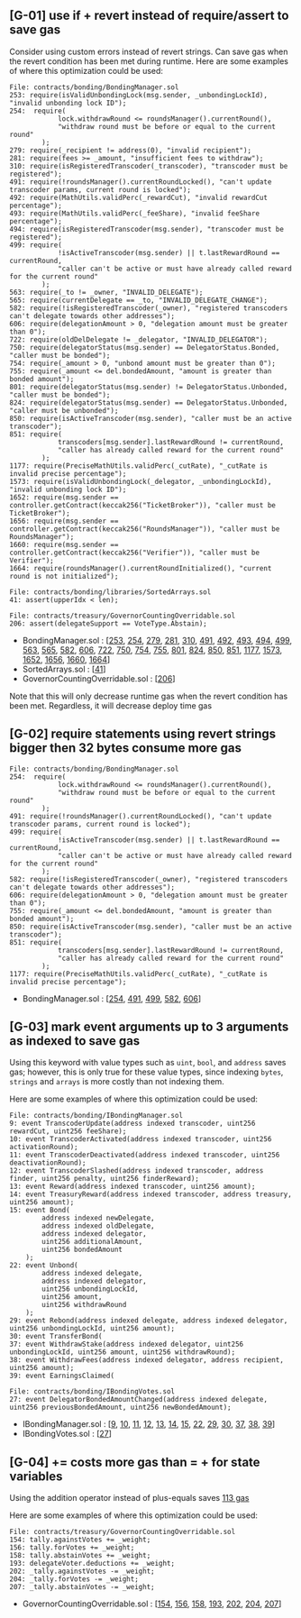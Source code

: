## [G-01] use if + revert instead of require/assert to save gas
Consider using custom errors instead of revert strings. Can save gas when the revert condition has been met during runtime.
Here are some examples of where this optimization could be used:
```
File: contracts/bonding/BondingManager.sol
253: require(isValidUnbondingLock(msg.sender, _unbondingLockId), "invalid unbonding lock ID");
254:  require(
            lock.withdrawRound <= roundsManager().currentRound(),
            "withdraw round must be before or equal to the current round"
        );
279: require(_recipient != address(0), "invalid recipient");
281: require(fees >= _amount, "insufficient fees to withdraw");
310: require(isRegisteredTranscoder(_transcoder), "transcoder must be registered");
491: require(!roundsManager().currentRoundLocked(), "can't update transcoder params, current round is locked");
492: require(MathUtils.validPerc(_rewardCut), "invalid rewardCut percentage");
493: require(MathUtils.validPerc(_feeShare), "invalid feeShare percentage");
494: require(isRegisteredTranscoder(msg.sender), "transcoder must be registered");
499: require(
            !isActiveTranscoder(msg.sender) || t.lastRewardRound == currentRound,
            "caller can't be active or must have already called reward for the current round"
        );
563: require(_to != _owner, "INVALID_DELEGATE");
565: require(currentDelegate == _to, "INVALID_DELEGATE_CHANGE");
582: require(!isRegisteredTranscoder(_owner), "registered transcoders can't delegate towards other addresses");
606: require(delegationAmount > 0, "delegation amount must be greater than 0");
722: require(oldDelDelegate != _delegator, "INVALID_DELEGATOR");
750: require(delegatorStatus(msg.sender) == DelegatorStatus.Bonded, "caller must be bonded");
754: require(_amount > 0, "unbond amount must be greater than 0");
755: require(_amount <= del.bondedAmount, "amount is greater than bonded amount");
801: require(delegatorStatus(msg.sender) != DelegatorStatus.Unbonded, "caller must be bonded");
824: require(delegatorStatus(msg.sender) == DelegatorStatus.Unbonded, "caller must be unbonded");
850: require(isActiveTranscoder(msg.sender), "caller must be an active transcoder");
851: require(
            transcoders[msg.sender].lastRewardRound != currentRound,
            "caller has already called reward for the current round"
        );
1177: require(PreciseMathUtils.validPerc(_cutRate), "_cutRate is invalid precise percentage");
1573: require(isValidUnbondingLock(_delegator, _unbondingLockId), "invalid unbonding lock ID");
1652: require(msg.sender == controller.getContract(keccak256("TicketBroker")), "caller must be TicketBroker");
1656: require(msg.sender == controller.getContract(keccak256("RoundsManager")), "caller must be RoundsManager");
1660: require(msg.sender == controller.getContract(keccak256("Verifier")), "caller must be Verifier");
1664: require(roundsManager().currentRoundInitialized(), "current round is not initialized");

File: contracts/bonding/libraries/SortedArrays.sol
41: assert(upperIdx < len);

File: contracts/treasury/GovernorCountingOverridable.sol
206: assert(delegateSupport == VoteType.Abstain);

```
 - BondingManager.sol : [[253](https://github.com/code-423n4/2023-08-livepeer/blob/a3d801fa4690119b6f96aeb5508e58d752bda5bc/contracts/bonding/BondingManager.sol#L253), [254](https://github.com/code-423n4/2023-08-livepeer/blob/a3d801fa4690119b6f96aeb5508e58d752bda5bc/contracts/bonding/BondingManager.sol#L254), [279](https://github.com/code-423n4/2023-08-livepeer/blob/a3d801fa4690119b6f96aeb5508e58d752bda5bc/contracts/bonding/BondingManager.sol#L279), [281](https://github.com/code-423n4/2023-08-livepeer/blob/a3d801fa4690119b6f96aeb5508e58d752bda5bc/contracts/bonding/BondingManager.sol#L281), [310](https://github.com/code-423n4/2023-08-livepeer/blob/a3d801fa4690119b6f96aeb5508e58d752bda5bc/contracts/bonding/BondingManager.sol#L310), [491](https://github.com/code-423n4/2023-08-livepeer/blob/a3d801fa4690119b6f96aeb5508e58d752bda5bc/contracts/bonding/BondingManager.sol#L491), [492](https://github.com/code-423n4/2023-08-livepeer/blob/a3d801fa4690119b6f96aeb5508e58d752bda5bc/contracts/bonding/BondingManager.sol#L492), [493](https://github.com/code-423n4/2023-08-livepeer/blob/a3d801fa4690119b6f96aeb5508e58d752bda5bc/contracts/bonding/BondingManager.sol#L493), [494](https://github.com/code-423n4/2023-08-livepeer/blob/a3d801fa4690119b6f96aeb5508e58d752bda5bc/contracts/bonding/BondingManager.sol#L494), [499](https://github.com/code-423n4/2023-08-livepeer/blob/a3d801fa4690119b6f96aeb5508e58d752bda5bc/contracts/bonding/BondingManager.sol#L499), [563](https://github.com/code-423n4/2023-08-livepeer/blob/a3d801fa4690119b6f96aeb5508e58d752bda5bc/contracts/bonding/BondingManager.sol#L563), [565](https://github.com/code-423n4/2023-08-livepeer/blob/a3d801fa4690119b6f96aeb5508e58d752bda5bc/contracts/bonding/BondingManager.sol#L565), [582](https://github.com/code-423n4/2023-08-livepeer/blob/a3d801fa4690119b6f96aeb5508e58d752bda5bc/contracts/bonding/BondingManager.sol#L582), [606](https://github.com/code-423n4/2023-08-livepeer/blob/a3d801fa4690119b6f96aeb5508e58d752bda5bc/contracts/bonding/BondingManager.sol#L606), [722](https://github.com/code-423n4/2023-08-livepeer/blob/a3d801fa4690119b6f96aeb5508e58d752bda5bc/contracts/bonding/BondingManager.sol#L722), [750](https://github.com/code-423n4/2023-08-livepeer/blob/a3d801fa4690119b6f96aeb5508e58d752bda5bc/contracts/bonding/BondingManager.sol#L750), [754](https://github.com/code-423n4/2023-08-livepeer/blob/a3d801fa4690119b6f96aeb5508e58d752bda5bc/contracts/bonding/BondingManager.sol#L754), [755](https://github.com/code-423n4/2023-08-livepeer/blob/a3d801fa4690119b6f96aeb5508e58d752bda5bc/contracts/bonding/BondingManager.sol#L755), [801](https://github.com/code-423n4/2023-08-livepeer/blob/a3d801fa4690119b6f96aeb5508e58d752bda5bc/contracts/bonding/BondingManager.sol#L801), [824](https://github.com/code-423n4/2023-08-livepeer/blob/a3d801fa4690119b6f96aeb5508e58d752bda5bc/contracts/bonding/BondingManager.sol#L824), [850](https://github.com/code-423n4/2023-08-livepeer/blob/a3d801fa4690119b6f96aeb5508e58d752bda5bc/contracts/bonding/BondingManager.sol#L850), [851](https://github.com/code-423n4/2023-08-livepeer/blob/a3d801fa4690119b6f96aeb5508e58d752bda5bc/contracts/bonding/BondingManager.sol#L851), [1177](https://github.com/code-423n4/2023-08-livepeer/blob/a3d801fa4690119b6f96aeb5508e58d752bda5bc/contracts/bonding/BondingManager.sol#L1177), [1573](https://github.com/code-423n4/2023-08-livepeer/blob/a3d801fa4690119b6f96aeb5508e58d752bda5bc/contracts/bonding/BondingManager.sol#L1573), [1652](https://github.com/code-423n4/2023-08-livepeer/blob/a3d801fa4690119b6f96aeb5508e58d752bda5bc/contracts/bonding/BondingManager.sol#L1652), [1656](https://github.com/code-423n4/2023-08-livepeer/blob/a3d801fa4690119b6f96aeb5508e58d752bda5bc/contracts/bonding/BondingManager.sol#L1656), [1660](https://github.com/code-423n4/2023-08-livepeer/blob/a3d801fa4690119b6f96aeb5508e58d752bda5bc/contracts/bonding/BondingManager.sol#L1660), [1664](https://github.com/code-423n4/2023-08-livepeer/blob/a3d801fa4690119b6f96aeb5508e58d752bda5bc/contracts/bonding/BondingManager.sol#L1664)]
 - SortedArrays.sol : [[41](https://github.com/code-423n4/2023-08-livepeer/blob/a3d801fa4690119b6f96aeb5508e58d752bda5bc/contracts/bonding/libraries/SortedArrays.sol#L41)]
 - GovernorCountingOverridable.sol : [[206](https://github.com/code-423n4/2023-08-livepeer/blob/a3d801fa4690119b6f96aeb5508e58d752bda5bc/contracts/treasury/GovernorCountingOverridable.sol#L206)]

Note that this will only decrease runtime gas when the revert condition has been met. Regardless, it will decrease deploy time gas

## [G-02] require statements using revert strings bigger then 32 bytes consume more gas

```
File: contracts/bonding/BondingManager.sol
254:  require(
            lock.withdrawRound <= roundsManager().currentRound(),
            "withdraw round must be before or equal to the current round"
        );
491: require(!roundsManager().currentRoundLocked(), "can't update transcoder params, current round is locked");
499: require(
            !isActiveTranscoder(msg.sender) || t.lastRewardRound == currentRound,
            "caller can't be active or must have already called reward for the current round"
        );
582: require(!isRegisteredTranscoder(_owner), "registered transcoders can't delegate towards other addresses");
606: require(delegationAmount > 0, "delegation amount must be greater than 0");
755: require(_amount <= del.bondedAmount, "amount is greater than bonded amount");
850: require(isActiveTranscoder(msg.sender), "caller must be an active transcoder");
851: require(
            transcoders[msg.sender].lastRewardRound != currentRound,
            "caller has already called reward for the current round"
        );
1177: require(PreciseMathUtils.validPerc(_cutRate), "_cutRate is invalid precise percentage");
```

- BondingManager.sol : [[254](https://github.com/code-423n4/2023-08-livepeer/blob/a3d801fa4690119b6f96aeb5508e58d752bda5bc/contracts/bonding/BondingManager.sol#L254), [491](https://github.com/code-423n4/2023-08-livepeer/blob/a3d801fa4690119b6f96aeb5508e58d752bda5bc/contracts/bonding/BondingManager.sol#L491), [499](https://github.com/code-423n4/2023-08-livepeer/blob/a3d801fa4690119b6f96aeb5508e58d752bda5bc/contracts/bonding/BondingManager.sol#L499), [582](https://github.com/code-423n4/2023-08-livepeer/blob/a3d801fa4690119b6f96aeb5508e58d752bda5bc/contracts/bonding/BondingManager.sol#L582), [606](https://github.com/code-423n4/2023-08-livepeer/blob/a3d801fa4690119b6f96aeb5508e58d752bda5bc/contracts/bonding/BondingManager.sol#L606)]


## [G-03] mark event arguments up to 3 arguments as indexed to save gas
Using this keyword with value types such as `uint`, `bool`, and `address` saves gas; however, this is only true for these value types, since indexing `bytes`, `strings` and `arrays` is more costly than not indexing them.

Here are some examples of where this optimization could be used:

```
File: contracts/bonding/IBondingManager.sol
9: event TranscoderUpdate(address indexed transcoder, uint256 rewardCut, uint256 feeShare);
10: event TranscoderActivated(address indexed transcoder, uint256 activationRound);
11: event TranscoderDeactivated(address indexed transcoder, uint256 deactivationRound);
12: event TranscoderSlashed(address indexed transcoder, address finder, uint256 penalty, uint256 finderReward);
13: event Reward(address indexed transcoder, uint256 amount);
14: event TreasuryReward(address indexed transcoder, address treasury, uint256 amount);
15: event Bond(
        address indexed newDelegate,
        address indexed oldDelegate,
        address indexed delegator,
        uint256 additionalAmount,
        uint256 bondedAmount
    );
22: event Unbond(
        address indexed delegate,
        address indexed delegator,
        uint256 unbondingLockId,
        uint256 amount,
        uint256 withdrawRound
    );
29: event Rebond(address indexed delegate, address indexed delegator, uint256 unbondingLockId, uint256 amount);
30: event TransferBond(
37: event WithdrawStake(address indexed delegator, uint256 unbondingLockId, uint256 amount, uint256 withdrawRound);
38: event WithdrawFees(address indexed delegator, address recipient, uint256 amount);
39: event EarningsClaimed(

File: contracts/bonding/IBondingVotes.sol
27: event DelegatorBondedAmountChanged(address indexed delegate, uint256 previousBondedAmount, uint256 newBondedAmount);

```
 - IBondingManager.sol : [[9](https://github.com/code-423n4/2023-08-livepeer/blob/a3d801fa4690119b6f96aeb5508e58d752bda5bc/contracts/bonding/IBondingManager.sol#L9), [10](https://github.com/code-423n4/2023-08-livepeer/blob/a3d801fa4690119b6f96aeb5508e58d752bda5bc/contracts/bonding/IBondingManager.sol#L10), [11](https://github.com/code-423n4/2023-08-livepeer/blob/a3d801fa4690119b6f96aeb5508e58d752bda5bc/contracts/bonding/IBondingManager.sol#L11), [12](https://github.com/code-423n4/2023-08-livepeer/blob/a3d801fa4690119b6f96aeb5508e58d752bda5bc/contracts/bonding/IBondingManager.sol#L12), [13](https://github.com/code-423n4/2023-08-livepeer/blob/a3d801fa4690119b6f96aeb5508e58d752bda5bc/contracts/bonding/IBondingManager.sol#L13), [14](https://github.com/code-423n4/2023-08-livepeer/blob/a3d801fa4690119b6f96aeb5508e58d752bda5bc/contracts/bonding/IBondingManager.sol#L14), [15](https://github.com/code-423n4/2023-08-livepeer/blob/a3d801fa4690119b6f96aeb5508e58d752bda5bc/contracts/bonding/IBondingManager.sol#L15), [22](https://github.com/code-423n4/2023-08-livepeer/blob/a3d801fa4690119b6f96aeb5508e58d752bda5bc/contracts/bonding/IBondingManager.sol#L22), [29](https://github.com/code-423n4/2023-08-livepeer/blob/a3d801fa4690119b6f96aeb5508e58d752bda5bc/contracts/bonding/IBondingManager.sol#L29), [30](https://github.com/code-423n4/2023-08-livepeer/blob/a3d801fa4690119b6f96aeb5508e58d752bda5bc/contracts/bonding/IBondingManager.sol#L30), [37](https://github.com/code-423n4/2023-08-livepeer/blob/a3d801fa4690119b6f96aeb5508e58d752bda5bc/contracts/bonding/IBondingManager.sol#L37), [38](https://github.com/code-423n4/2023-08-livepeer/blob/a3d801fa4690119b6f96aeb5508e58d752bda5bc/contracts/bonding/IBondingManager.sol#L38), [39](https://github.com/code-423n4/2023-08-livepeer/blob/a3d801fa4690119b6f96aeb5508e58d752bda5bc/contracts/bonding/IBondingManager.sol#L39)]
 - IBondingVotes.sol : [[27](https://github.com/code-423n4/2023-08-livepeer/blob/a3d801fa4690119b6f96aeb5508e58d752bda5bc/contracts/bonding/IBondingVotes.sol#L27)]

## [G-04] <x> += <y> costs more gas than <x> = <x> + <y> for state variables
Using the addition operator instead of plus-equals saves [113 gas](https://gist.github.com/IllIllI000/cbbfb267425b898e5be734d4008d4fe8)

Here are some examples of where this optimization could be used:

```
File: contracts/treasury/GovernorCountingOverridable.sol
154: tally.againstVotes += _weight;
156: tally.forVotes += _weight;
158: tally.abstainVotes += _weight;
193: delegateVoter.deductions += _weight;
202: _tally.againstVotes -= _weight;
204: _tally.forVotes -= _weight;
207: _tally.abstainVotes -= _weight;

```
 - GovernorCountingOverridable.sol : [[154](https://github.com/code-423n4/2023-08-livepeer/blob/a3d801fa4690119b6f96aeb5508e58d752bda5bc/contracts/treasury/GovernorCountingOverridable.sol#L154), [156](https://github.com/code-423n4/2023-08-livepeer/blob/a3d801fa4690119b6f96aeb5508e58d752bda5bc/contracts/treasury/GovernorCountingOverridable.sol#L156), [158](https://github.com/code-423n4/2023-08-livepeer/blob/a3d801fa4690119b6f96aeb5508e58d752bda5bc/contracts/treasury/GovernorCountingOverridable.sol#L158), [193](https://github.com/code-423n4/2023-08-livepeer/blob/a3d801fa4690119b6f96aeb5508e58d752bda5bc/contracts/treasury/GovernorCountingOverridable.sol#L193), [202](https://github.com/code-423n4/2023-08-livepeer/blob/a3d801fa4690119b6f96aeb5508e58d752bda5bc/contracts/treasury/GovernorCountingOverridable.sol#L202), [204](https://github.com/code-423n4/2023-08-livepeer/blob/a3d801fa4690119b6f96aeb5508e58d752bda5bc/contracts/treasury/GovernorCountingOverridable.sol#L204), [207](https://github.com/code-423n4/2023-08-livepeer/blob/a3d801fa4690119b6f96aeb5508e58d752bda5bc/contracts/treasury/GovernorCountingOverridable.sol#L207)]